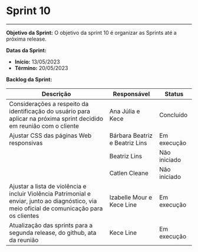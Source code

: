 # **Sprint 10**
<hr style="border: 0; height: 1px; background-color: #000000;">

**Objetivo da Sprint:**
O objetivo da sprint 10 é organizar as Sprints até a próxima release. 

**Datas da Sprint:**

- **Início:** 13/05/2023
- **Término:** 20/05/2023

**Backlog da Sprint:**

| Descrição | Responsável | Status |
|------------|-------------|-----------------------|
| Considerações a respeito da identificação do usuário para aplicar na próxima sprint decidido em reunião com o cliente | Ana Júlia e Kece| Concluído  |
| Ajustar CSS das páginas Web responsivas | Bárbara Beatriz e Beatriz Lins | Em execução  |
|  | Beatriz Lins | Não iniciado  |
|  | Catlen Cleane | Não iniciado  |
| Ajustar a lista de violência e incluir Violência Patrimonial e enviar, junto ao diagnóstico, via meio oficial de comunicação para os clientes | Izabelle Mour e Kece Line| Em execução |
| Atualização das sprints para a segunda release, do github, ata da reunião| Kece Line | Em execução  |


